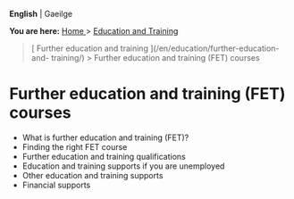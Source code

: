 **English** |  Gaeilge 

**You are here:** [ Home ](/en/) > [ Education and Training ](/en/education/)
> [ Further education and training ](/en/education/further-education-and-
training/) > Further education and training (FET) courses

#  Further education and training (FET) courses

  * What is further education and training (FET)? 
  * Finding the right FET course 
  * Further education and training qualifications 
  * Education and training supports if you are unemployed 
  * Other education and training supports 
  * Financial supports 
